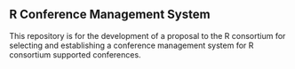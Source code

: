 ## R Conference Management System

This repository is for the development of a proposal to the R consortium for 
selecting and establishing a conference management system for R consortium 
supported conferences.